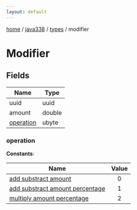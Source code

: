 ```yaml
---
layout: default
---
```


[home](/)  /  [java338](/protocol/java338)  /  [types](/protocol/java338/types)  /  modifier

# Modifier

## Fields

Name | Type
---|---
uuid | uuid
amount | double
[operation](#operation) | ubyte

### operation

**Constants**:

Name | Value
---|:---:
[add substract amount](operation_add-substract-amount) | 0
[add substract amount percentage](operation_add-substract-amount-percentage) | 1
[multiply amount percentage](operation_multiply-amount-percentage) | 2
